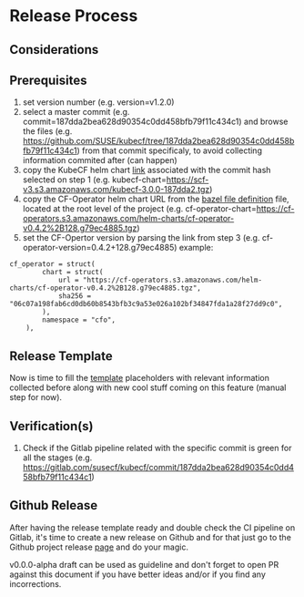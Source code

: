 # Release Process

## Considerations

## Prerequisites

1. set version number (e.g. version=v1.2.0) 
2. select a master commit (e.g. commit=187dda2bea628d90354c0dd458bfb79f11c434c1) and browse the files (e.g. https://github.com/SUSE/kubecf/tree/187dda2bea628d90354c0dd458bfb79f11c434c1) from that commit specificaly, to avoid collecting information commited after (can happen)
2. copy the KubeCF helm chart [link](https://scf-v3.s3.amazonaws.com/index.html) associated with the commit hash selected on step 1 (e.g. kubecf-chart=https://scf-v3.s3.amazonaws.com/kubecf-3.0.0-187dda2.tgz)
3. copy the CF-Operator helm chart URL from the [bazel file definition](./def.bzl) file, located at the root level of the project (e.g. cf-operator-chart=https://cf-operators.s3.amazonaws.com/helm-charts/cf-operator-v0.4.2%2B128.g79ec4885.tgz)
4. set the CF-Opertor version by parsing the link from step 3 (e.g. cf-operator-version=0.4.2+128.g79ec4885)
example:
```
cf_operator = struct(
        chart = struct(
            url = "https://cf-operators.s3.amazonaws.com/helm-charts/cf-operator-v0.4.2%2B128.g79ec4885.tgz",
            sha256 = "06c07a198fab6cd0db60b8543bfb3c9a53e026a102bf34847fda1a28f27dd9c0",
        ),
        namespace = "cfo",
    ),
```

## Release Template

Now is time to fill the [template](release-template.md) placeholders with relevant information collected before along with new cool stuff coming on this feature (manual step for now).

## Verification(s)

1. Check if the Gitlab pipeline related with the specific commit is green for all the stages (e.g. https://gitlab.com/susecf/kubecf/commit/187dda2bea628d90354c0dd458bfb79f11c434c1)

## Github Release

After having the release template ready and double check the CI pipeline on Gitlab, it's time to create a new release on Github and for that just go to the Github project release [page](https://github.com/SUSE/kubecf/releases) and do your magic.

v0.0.0-alpha draft can be used as guideline and don't forget to open PR against this document if you have better ideas and/or if you find any incorrections.